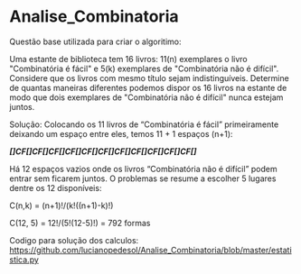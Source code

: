 ﻿# Analise_Combinatoria
 
 Questão base utilizada para criar o algoritimo:
 
 
Uma estante de biblioteca tem 16 livros: 11(n) exemplares o livro "Combinatória é fácil" e 5(k) exemplares de "Combinatória não é difícil". Considere que os livros com mesmo título sejam indistinguíveis. Determine de quantas maneiras diferentes podemos dispor os 16 livros na estante de modo que dois exemplares de "Combinatória não é difícil" nunca estejam juntos.

Solução:
Colocando os 11 livros de “Combinatória é fácil” primeiramente deixando um espaço entre eles, temos 11 + 1 espaços (n+1): 

___[]CF[]CF[]CF[]CF[]CF[]CF[]CF[]CF[]CF[]CF[]CF[]___


Há 12 espaços vazios onde os livros “Combinatória não é difícil” podem entrar sem ficarem juntos. O problemas se resume a escolher 5 lugares dentre os 12 disponíveis: 


C(n,k) = (n+1)!/(k!((n+1)-k)!)

C(12, 5) = 12!/(5!(12-5)!) = 792 formas


Codigo para solução dos calculos:
https://github.com/lucianopedesol/Analise_Combinatoria/blob/master/estatistica.py
